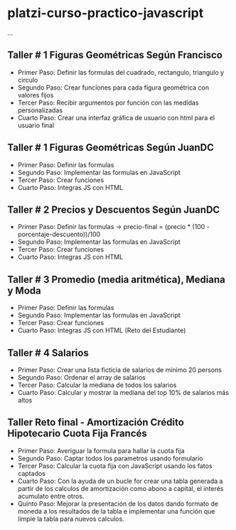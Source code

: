 # platzi-curso-practico-javascript

...

## Taller # 1 Figuras Geométricas Según Francisco 

- Primer Paso: Definir las formulas del cuadrado, rectangulo, triangulo y circulo
- Segundo Paso: Crear funciones para cada figura geométrica con valores fijos
- Tercer Paso: Recibir argumentos por función con las medidas personalizadas
- Cuarto Paso: Crear una interfaz gráfica de usuario con html para el usuario final

## Taller # 1 Figuras Geométricas Según JuanDC

- Primer Paso: Definir las formulas
- Segundo Paso: Implementar las formulas en JavaScript
- Tercer Paso: Crear funciones
- Cuarto Paso: Integras JS con HTML

## Taller # 2 Precios y Descuentos Según JuanDC

- Primer Paso: Definir las formulas -> precio-final = (precio * (100 - porcentaje-descuento))/100
- Segundo Paso: Implementar las formulas en JavaScript
- Tercer Paso: Crear funciones
- Cuarto Paso: Integras JS con HTML

## Taller # 3 Promedio (media aritmética), Mediana y Moda

- Primer Paso: Definir las formulas 
- Segundo Paso: Implementar las formulas en JavaScript
- Tercer Paso: Crear funciones
- Cuarto Paso: Integras JS con HTML (Reto del Estudiante)


## Taller # 4 Salarios

- Primer Paso: Crear una lista ficticia de salarios de minimo 20 persons 
- Segundo Paso: Ordenar el array de salarios
- Tercer Paso: Calcular la mediana de todos los salarios
- Cuarto Paso: Calcular y mostrar la mediana del top 10% de salarios más altos


## Taller Reto final - Amortización Crédito Hipotecario Cuota Fija Francés

- Primer Paso: Averiguar la formula para hallar la cuota fija 
- Segundo Paso: Captar todos los parametros usando formulario
- Tercer Paso: Calcular la cuota fija con JavaScript usando los fatos captados
- Cuarto Paso: Con la ayuda de un bucle for crear una tabla generada a partir de los calculos de amortización como abono a capitál, el interés acumulato entre otros.
- Quinto Paso: Mejorar la presentación de los datos dando formato de moneda a los resultados de la tabla e implementar una función que limpie la tabla para nuevos calculos.




